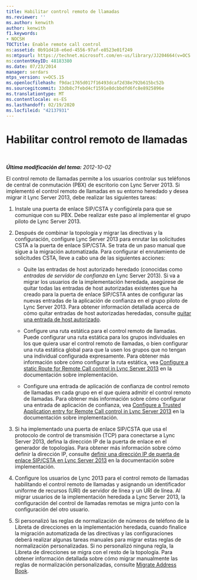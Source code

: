 ```yaml
---
title: Habilitar control remoto de llamadas
ms.reviewer: ''
ms.author: kenwith
author: kenwith
f1.keywords:
- NOCSH
TOCTitle: Enable remote call control
ms:assetid: 0b91d418-e6ed-4556-97af-e8523e01f249
ms:mtpsurl: https://technet.microsoft.com/en-us/library/JJ204664(v=OCS.15)
ms:contentKeyID: 48183380
ms.date: 07/23/2014
manager: serdars
mtps_version: v=OCS.15
ms.openlocfilehash: f9dac1765d017f16493dcaf2d38e792b615bc52b
ms.sourcegitcommit: 33db8c7febd4cf1591e8dcbbdfd6fc8e8925896e
ms.translationtype: MT
ms.contentlocale: es-ES
ms.lasthandoff: 02/19/2020
ms.locfileid: "42137931"
---
```

<div data-xmlns="http://www.w3.org/1999/xhtml">

<div class="topic" data-xmlns="http://www.w3.org/1999/xhtml" data-msxsl="urn:schemas-microsoft-com:xslt" data-cs="http://msdn.microsoft.com/">

<div data-asp="https://msdn2.microsoft.com/asp">

# <a name="enable-remote-call-control"></a>Habilitar control remoto de llamadas

</div>

<div id="mainSection">

<div id="mainBody">

<span> </span>

_**Última modificación del tema:** 2012-10-02_

El control remoto de llamadas permite a los usuarios controlar sus teléfonos de central de conmutación (PBX) de escritorio con Lync Server 2013. Si implementó el control remoto de llamadas en su entorno heredado y desea migrar it Lync Server 2013, debe realizar las siguientes tareas:

1.  Instale una puerta de enlace SIP/CSTA y configúrela para que se comunique con su PBX. Debe realizar este paso al implementar el grupo piloto de Lync Server 2013.

2.  Después de combinar la topología y migrar las directivas y la configuración, configure Lync Server 2013 para enrutar las solicitudes CSTA a la puerta de enlace SIP/CSTA. Se trata de un paso manual que sigue a la migración automatizada. Para configurar el enrutamiento de solicitudes CSTA, lleve a cabo una de las siguientes acciones:
    
      - Quite las entradas de host autorizado heredado (conocidas como *entradas de servidor de confianza* en Lync Server 2013). Si va a migrar los usuarios de la implementación heredada, asegúrese de quitar todas las entradas de host autorizadas existentes que ha creado para la puerta de enlace SIP/CSTA antes de configurar las nuevas entradas de la aplicación de confianza en el grupo piloto de Lync Server 2013. Para obtener información detallada acerca de cómo quitar entradas de host autorizadas heredadas, consulte [quitar una entrada de host autorizado](remove-an-authorized-host-entry.md).
    
      - Configure una ruta estática para el control remoto de llamadas. Puede configurar una ruta estática para los grupos individuales en los que quiera usar el control remoto de llamadas, o bien configurar una ruta estática global para que la usen los grupos que no tengan una individual configurada expresamente. Para obtener más información sobre cómo configurar la ruta estática, vea [Configure a static Route for Remote Call control in Lync Server 2013](lync-server-2013-configure-a-static-route-for-remote-call-control.md) en la documentación sobre implementación.
    
      - Configure una entrada de aplicación de confianza de control remoto de llamadas en cada grupo en el que quiera admitir el control remoto de llamadas. Para obtener más información sobre cómo configurar una entrada de aplicación de confianza, vea [Configure a Trusted Application entry for Remote Call control in Lync Server 2013](lync-server-2013-configure-a-trusted-application-entry-for-remote-call-control.md) en la documentación sobre implementación.

3.  Si ha implementado una puerta de enlace SIP/CSTA que usa el protocolo de control de transmisión (TCP) para conectarse a Lync Server 2013, defina la dirección IP de la puerta de enlace en el generador de topologías. Para obtener más información sobre cómo definir la dirección IP, consulte [definir una dirección IP de puerta de enlace SIP/CSTA en Lync Server 2013](lync-server-2013-define-a-sip-csta-gateway-ip-address.md) en la documentación sobre implementación.

4.  Configure los usuarios de Lync 2013 para el control remoto de llamadas habilitando el control remoto de llamadas y asignando un identificador uniforme de recursos (URI) de servidor de línea y un URI de línea. Al migrar usuarios de la implementación heredada a Lync Server 2013, la configuración del control de llamadas remotas se migra junto con la configuración del otro usuario.

5.  Si personalizó las reglas de normalización de números de teléfono de la Libreta de direcciones en la implementación heredada, cuando finalice la migración automatizada de las directivas y las configuraciones deberá realizar algunas tareas manuales para migrar estas reglas de normalización personalizadas. Si no personalizó ninguna regla, la Libreta de direcciones se migra con el resto de la topología. Para obtener información detallada sobre cómo migrar manualmente las reglas de normalización personalizadas, consulte [Migrate Address Book](migrate-address-book_1.md).

</div>

<span> </span>

</div>

</div>

</div>

